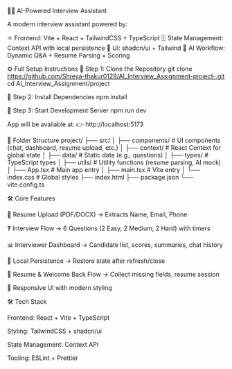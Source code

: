 🧑‍💻 AI-Powered Interview Assistant

A modern interview assistant powered by:

⚛️ Frontend: Vite + React + TailwindCSS + TypeScript
🗄 State Management: Context API with local persistence
🎨 UI: shadcn/ui + Tailwind
🤖 AI Workflow: Dynamic Q&A + Resume Parsing + Scoring

⚙️ Full Setup Instructions
🔹 Step 1: Clone the Repository
git clone https://github.com/Shreya-thakur0129/AI_Interview_Assignment-project-.git
cd AI_Interview_Assignment/project

🔹 Step 2: Install Dependencies
npm install

🔹 Step 3: Start Development Server
npm run dev


App will be available at:
👉 http://localhost:5173

📁 Folder Structure
project/
 ├── src/
 │   ├── components/       # UI components (chat, dashboard, resume upload, etc.)
 │   ├── context/          # React Context for global state
 │   ├── data/             # Static data (e.g., questions)
 │   ├── types/            # TypeScript types
 │   ├── utils/            # Utility functions (resume parsing, AI mock)
 │   ├── App.tsx           # Main app entry
 │   ├── main.tsx          # Vite entry
 │   └── index.css         # Global styles
 ├── index.html
 ├── package.json
 └── vite.config.ts

🛠️ Core Features

📄 Resume Upload (PDF/DOCX) → Extracts Name, Email, Phone

❓ Interview Flow → 6 Questions (2 Easy, 2 Medium, 2 Hard) with timers

📊 Interviewer Dashboard → Candidate list, scores, summaries, chat history

💾 Local Persistence → Restore state after refresh/close

🔄 Resume & Welcome Back Flow → Collect missing fields, resume session

🎨 Responsive UI with modern styling

🛠️ Tech Stack

Frontend: React + Vite + TypeScript

Styling: TailwindCSS + shadcn/ui

State Management: Context API

Tooling: ESLint + Prettier